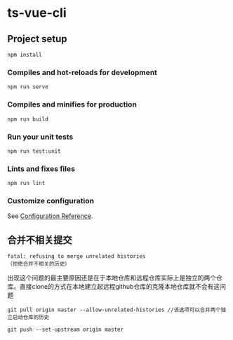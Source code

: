 # ts-vue-cli

## Project setup
```
npm install
```

### Compiles and hot-reloads for development
```
npm run serve
```

### Compiles and minifies for production
```
npm run build
```

### Run your unit tests
```
npm run test:unit
```

### Lints and fixes files
```
npm run lint
```

### Customize configuration
See [Configuration Reference](https://cli.vuejs.org/config/).

## 合并不相关提交
```
fatal: refusing to merge unrelated histories
（拒绝合并不相关的历史）
```
出现这个问题的最主要原因还是在于本地仓库和远程仓库实际上是独立的两个仓库。直接clone的方式在本地建立起远程github仓库的克隆本地仓库就不会有这问题
```
git pull origin master --allow-unrelated-histories //该选项可以合并两个独立启动仓库的历史
```

```
git push --set-upstream origin master
```
